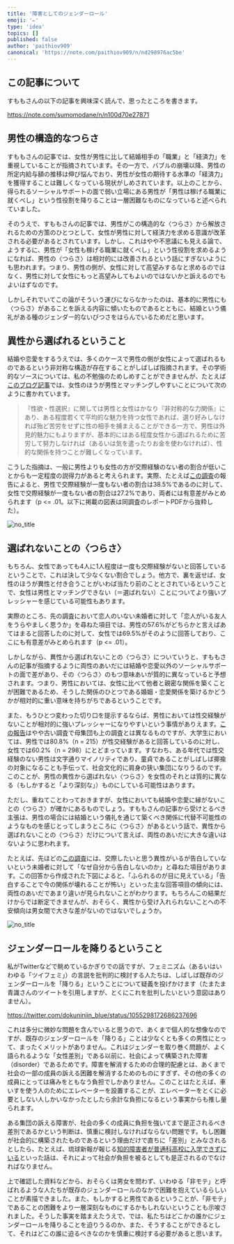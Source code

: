```yaml
---
title: '障害としてのジェンダーロール'
emoji: '✏️'
type: 'idea'
topics: []
published: false
author: 'paithiov909'
canonical: 'https://note.com/paithiov909/n/nd298976ac5be'
---
```


## この記事について

すももさんの以下の記事を興味深く読んで、思ったところを書きます。

https://note.com/sumomodane/n/n100d70e27871

## 男性の構造的なつらさ

すももさんの記事では、女性が男性に比して結婚相手の「職業」と「経済力」を重視していることが指摘されています。その一方で、バブルの崩壊以降、男性の所定内給与額の推移は伸び悩んでおり、男性が女性の期待する水準の「経済力」を獲得することは難しくなっている現状がしめされています。以上のことから、得られるソーシャルサポートの面で弱い立場にある男性が「男性は稼げる職業に就くべし」という性役割を降りることは一層困難なものになっていると述べられていました。

そのうえで、すももさんの記事では、男性がこの構造的な〈つらさ〉から解放されるための方策のひとつとして、女性が男性に対して経済力を求める意識が改革される必要があるとされています。しかし、これはやや不思議にも見える論で、ようするに、男性が「女性も稼げる職業に就くべし」という性役割を求めるようになれば、男性の〈つらさ〉は相対的には改善されるという話にすぎないようにも思われます。つまり、男性の側が、女性に対して高望みするなと求めるのではなく、男性に対して女性にもっと高望みしてもよいのではないかと訴えるのでもよいはずなのです。

しかしそれでいてこの論がそういう運びにならなかったのは、基本的に男性にも〈つらさ〉があることを訴える内容に傾いたものであるとともに、結婚という儀礼がある種のジェンダー的ないびつさをはらんでいるためだと思います。

## 異性から選ばれるということ

結婚や恋愛をするうえでは、多くのケースで男性の側が女性によって選ばれるものであるという非対称な構造が存在することがしばしば指摘されます。その学術的なソースについては、私の不勉強のためしめすことができませんが、たとえば[このブログ記事](https://charm.at.webry.info/201109/article_14.html)では、女性のほうが男性とマッチングしやすいことについて次のように書かれています。

> 『性欲・性選択』に関しては男性と女性はかなり『非対称的な力関係』にあり、ある程度若くて平均的な魅力を持つ女性であれば、選り好みしなければ殆ど苦労をせずに性の相手を捕まえることができる一方で、男性は外見的魅力にもよりますが、基本的にはある程度女性から選ばれるために苦労して努力しなければ（あるいは気を遣ったりお金を使わなければ）、性的な関係を持つことが難しくなっています。

こうした指摘は、一般に男性よりも女性の方が交際経験のない者の割合が低いことからも一定程度の説得力があると考えられます。実際、たとえば[この調査](https://www.myilw.co.jp/research/report/2017_01.php)の報告によると、男性で交際経験が一度もない者の割合は38.5%であるのに対して、女性で交際経験が一度もない者の割合は27.2%であり、両者には有意差がみとめられます（p &lt;= .01。以下に掲載の図表は同調査のレポートPDFから抜粋した）。

![no_title](https://d2l930y2yx77uc.cloudfront.net/production/uploads/images/12275906/picture_pc_8b5eb2cfc17783fe5b912bbc5c9eabe2.png)

## 選ばれないことの〈つらさ〉

もちろん、女性であっても4人に1人程度は一度も交際経験がないと回答しているということで、これは決して少なくない割合でしょう。他方で、裏を返せば、女性のほうが異性と付き合うことがいわば当たり前のこととされているということで、女性は男性とマッチングできない（＝選ばれない）ことについてより強いプレッシャーを感じている可能性もあります。

実際のところ、先の調査において恋人のいない未婚者に対して「恋人がいる友人をうらやましく思うか」を尋ねた項目では、男性の57.6%がどちらかと言えばあてはまると回答したのに対して、女性では69.5%がそのように回答しており、ここにも有意差がみとめられます（p &lt;= .01）。

しかしながら、異性から選ばれないことの〈つらさ〉についていうと、すももさんの記事が指摘するように両性のあいだには結婚や恋愛以外のソーシャルサポートの面で差があり、その〈つらさ〉のもつ意味あいが質的に異なっていると予想されます。つまり、男性においては、女性に比べて他者と親密な関係を築くことが困難であるため、そうした関係のひとつである婚姻・恋愛関係を築けるかどうかが相対的に重い意味を持ちがちであるということです。

また、もうひとつ変わった切り口を提示するならば、男性においては性交経験がないことが相対的に強いプレッシャーになりやすいという事情がありえます。[この報告](https://ci.nii.ac.jp/naid/110004084616)はやや古い調査で母集団も上の調査とは異なるものですが、大学生においては、男性では80.8%（n = 215）が性交経験があると回答しているのに対し、女性では60.2%（n = 298）にとどまっています。すなわち、ある年代では性交経験のない男性は文字通りマイノリティであり、童貞であることがしばしば揶揄の対象になることも手伝って、社会文化的に肩身の狭い集団になりうるのです。このことが、男性の異性から選ばれない〈つらさ〉を女性のそれとは質的に異なる（もしかすると「より深刻な」）ものにしている可能性はあります。

ただし、重ねてことわっておきますが、女性においても結婚や恋愛に縁がないことの〈つらさ〉が確かにあるものでしょう。すももさんの記事から受けとるべき主張は、男性の場合には結婚という儀礼を通じて築くべき関係に代替不可能性のようなものを感じとってしまうところに〈つらさ〉があるという話で、異性から選ばれないことの〈つらさ〉だけについて言えば、両性のあいだに大きな違いはないように思われます。

たとえば、先ほどの[この調査](https://www.myilw.co.jp/research/report/2017_01.php)には、交際したいと思う異性がいるが告白していないという未婚者に対して「なぜ自分から告白しないのか」と尋ねた項目があります。この回答から作成された下図によると、「ふられるのが目に見えている」「告白することで今の関係が壊れることが怖い」といった主な回答項目の傾向には、両性のあいだであまり違いが見られないことがわかります。もちろんこの結果だけからでは断定できませんが、おそらく、異性から受け入れられないことへの不安傾向は男女間で大きな差がないのではないでしょうか。

![no_title](https://d2l930y2yx77uc.cloudfront.net/production/uploads/images/12278451/picture_pc_bb28284924e7488e60bd0bfa1bc04863.png)

## ジェンダーロールを降りるということ

私がTwitterなどで眺めているかぎりでの話ですが、フェミニズム（あるいはいわゆる「ツイフェミ」）の言説を批判的に検討する人たちは、しばしば既存のジェンダーロールを「降りる」ということについて疑義を投げかけます（たまたま青識さんのツイートを引用しますが、とくにこれを批判したいという意図はありません）。

https://twitter.com/dokuninjin_blue/status/1055298172686237696

これは多分に微妙な問題を含んでいると思うので、あくまで個人的な想像なのですが、既存のジェンダーロールを「降りる」ことは少なくとも多くの男性にとって、まったくメリットがありません。これはジェンダーを取り巻く問題が、よく語られるような「女性差別」である以前に、社会によって構築された障害（disorder）であるためです。障害を解消するための合理的配慮とは、あくまで社会の一部の成員の訴える困難を解消するためのものにすぎず、その他の多くの成員にとっては痛みをともなう負担でしかありません。このことはたとえば、車いすを使う人のためにエレベーターを設置することが、エレベーターをとくに必要としない人しかいなかったとしたら余計な負担になるという事実からも推し量られます。

ある集団の訴える障害が、社会の多くの成員に負担を強いてまで是正されるべき差別であるかという判断は、慎重に検討しなければならない問題です。もし困難が社会的に構築されたものであるという理由だけで直ちに「差別」とみなされるとしたら、たとえば、琉球新報が報じる[知的障害者が普通科高校に入学できずにいる](https://ryukyushimpo.jp/news/entry-901756.html)といった話は、それによって社会が負担を被るとしても是正されるのでなければなりません。  

上で確認した資料などから、おそらくは男女を問わず、いわゆる「非モテ」と呼ばれるような人たちが既存のジェンダーロールのなかで困難を抱えているらしいことが素描できました。また、もしかすると男性であるということが、「非モテ」であることの困難をより一層深刻なものにするかもしれないということも示唆されました。そうした事実を踏まえたうえで、では、私たちはどこかの誰かにジェンダーロールを降りることを迫りうるのか、また、そうすることができるとして、それはどこの誰に迫るべきなのかを慎重に検討する必要があると思います。





